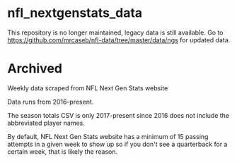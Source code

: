 # nfl_nextgenstats_data
This repository is no longer maintained, legacy data is still available. Go to https://github.com/mrcaseb/nfl-data/tree/master/data/ngs for updated data. 

# Archived
Weekly data scraped from NFL Next Gen Stats website

Data runs from 2016-present.

The season totals CSV is only 2017-present since 2016 does not include the abbreviated player names.

By default, NFL Next Gen Stats website has a minimum of 15 passing attempts in a given week to show up so if you don't see a quarterback for a certain week, that is likely the reason. 
